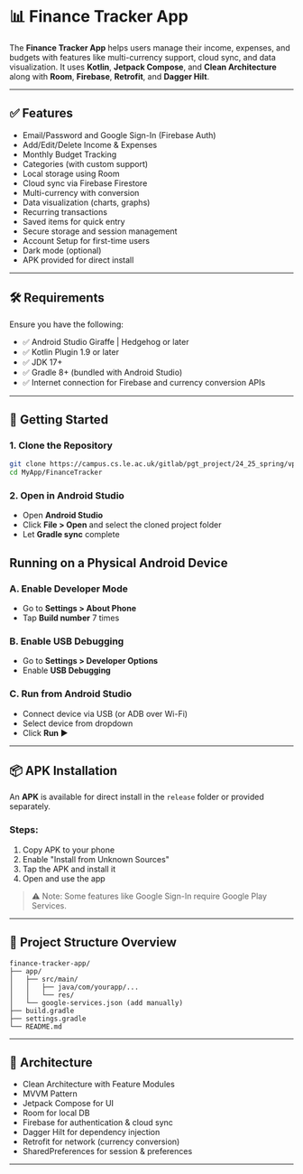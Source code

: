 # 📊 Finance Tracker App

The **Finance Tracker App** helps users manage their income, expenses, and budgets with features like multi-currency support, cloud sync, and data visualization. It uses **Kotlin**, **Jetpack Compose**, and **Clean Architecture** along with **Room**, **Firebase**, **Retrofit**, and **Dagger Hilt**.

---

## ✅ Features

- Email/Password and Google Sign-In (Firebase Auth)
- Add/Edit/Delete Income & Expenses
- Monthly Budget Tracking
- Categories (with custom support)
- Local storage using Room
- Cloud sync via Firebase Firestore
- Multi-currency with conversion
- Data visualization (charts, graphs)
- Recurring transactions
- Saved items for quick entry
- Secure storage and session management
- Account Setup for first-time users
- Dark mode (optional)
- APK provided for direct install

---

## 🛠️ Requirements

Ensure you have the following:

- ✅ Android Studio Giraffe | Hedgehog or later
- ✅ Kotlin Plugin 1.9 or later
- ✅ JDK 17+
- ✅ Gradle 8+ (bundled with Android Studio)
- ✅ Internet connection for Firebase and currency conversion APIs

---

## 🚀 Getting Started

### 1. Clone the Repository

```bash
git clone https://campus.cs.le.ac.uk/gitlab/pgt_project/24_25_spring/vps5
cd MyApp/FinanceTracker
```

### 2. Open in Android Studio

- Open **Android Studio**
- Click **File > Open** and select the cloned project folder
- Let **Gradle sync** complete


##  Running on a Physical Android Device

### A. Enable Developer Mode

- Go to **Settings > About Phone**
- Tap **Build number** 7 times

### B. Enable USB Debugging

- Go to **Settings > Developer Options**
- Enable **USB Debugging**

### C. Run from Android Studio

- Connect device via USB (or ADB over Wi-Fi)
- Select device from dropdown
- Click **Run ▶️**

---

## 📦 APK Installation

An **APK** is available for direct install in the `release` folder or provided separately.

### Steps:

1. Copy APK to your phone
2. Enable "Install from Unknown Sources"
3. Tap the APK and install it
4. Open and use the app

> ⚠️ Note: Some features like Google Sign-In require Google Play Services.

---

## 📁 Project Structure Overview

```
finance-tracker-app/
├── app/
│   ├── src/main/
│   │   ├── java/com/yourapp/...
│   │   └── res/
│   └── google-services.json (add manually)
├── build.gradle
├── settings.gradle
└── README.md
```

---

## 🧠 Architecture

- Clean Architecture with Feature Modules
- MVVM Pattern
- Jetpack Compose for UI
- Room for local DB
- Firebase for authentication & cloud sync
- Dagger Hilt for dependency injection
- Retrofit for network (currency conversion)
- SharedPreferences for session & preferences


---